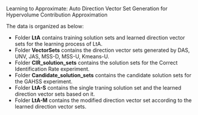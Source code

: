 Learning to Approximate: Auto Direction Vector Set Generation for Hypervolume Contribution Approximation  

The data is organized as below:

- Folder **LtA** contains training solution sets and learned direction vector sets for the learning process of LtA.
- Folder **VectorSets** contains the direction vector sets generated by DAS, UNV, JAS, MSS-D, MSS-U, Kmeans-U.
- Folder **CIR_solution_sets** contains the solution sets for the Correct Identification Rate experiment.
- Folder **Candidate_solution_sets** contains the candidate solution sets for the GAHSS experiment.
- Folder **LtA-S** contains the single traning solution set and the learned direction vector sets based on it.
- Folder **LtA-M** contains the modified direction vector set according to the learned direction vector sets.

